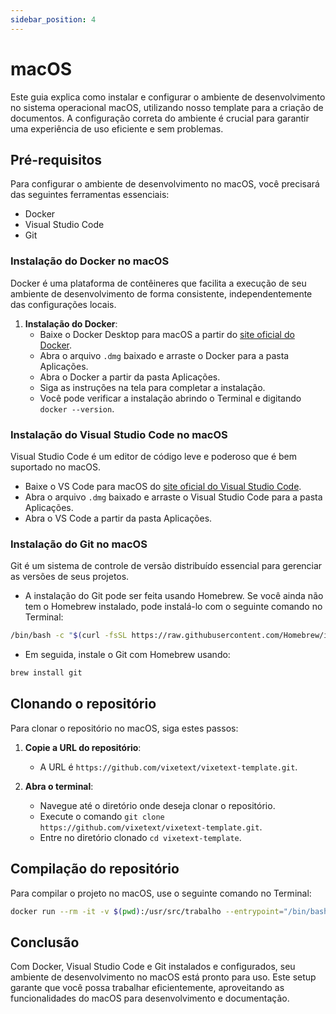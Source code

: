 ```yaml
---
sidebar_position: 4
---
```


# macOS

Este guia explica como instalar e configurar o ambiente de desenvolvimento no sistema operacional macOS, utilizando nosso template para a criação de documentos. A configuração correta do ambiente é crucial para garantir uma experiência de uso eficiente e sem problemas.

## Pré-requisitos

Para configurar o ambiente de desenvolvimento no macOS, você precisará das seguintes ferramentas essenciais:

- Docker
- Visual Studio Code
- Git

### Instalação do Docker no macOS

Docker é uma plataforma de contêineres que facilita a execução de seu ambiente de desenvolvimento de forma consistente, independentemente das configurações locais.

1. **Instalação do Docker**:
   - Baixe o Docker Desktop para macOS a partir do [site oficial do Docker](https://www.docker.com/products/docker-desktop).
   - Abra o arquivo `.dmg` baixado e arraste o Docker para a pasta Aplicações.
   - Abra o Docker a partir da pasta Aplicações.
   - Siga as instruções na tela para completar a instalação.
   - Você pode verificar a instalação abrindo o Terminal e digitando `docker --version`.

### Instalação do Visual Studio Code no macOS

Visual Studio Code é um editor de código leve e poderoso que é bem suportado no macOS.

- Baixe o VS Code para macOS do [site oficial do Visual Studio Code](https://code.visualstudio.com/Download).
- Abra o arquivo `.dmg` baixado e arraste o Visual Studio Code para a pasta Aplicações.
- Abra o VS Code a partir da pasta Aplicações.

### Instalação do Git no macOS

Git é um sistema de controle de versão distribuído essencial para gerenciar as versões de seus projetos.

- A instalação do Git pode ser feita usando Homebrew. Se você ainda não tem o Homebrew instalado, pode instalá-lo com o seguinte comando no Terminal:

```bash
/bin/bash -c "$(curl -fsSL https://raw.githubusercontent.com/Homebrew/install/HEAD/install.sh)"
```

- Em seguida, instale o Git com Homebrew usando:

```bash
brew install git
```

## Clonando o repositório

Para clonar o repositório no macOS, siga estes passos:

1. **Copie a URL do repositório**:
   - A URL é `https://github.com/vixetext/vixetext-template.git`.

2. **Abra o terminal**:
   - Navegue até o diretório onde deseja clonar o repositório.
   - Execute o comando `git clone https://github.com/vixetext/vixetext-template.git`.
   - Entre no diretório clonado `cd vixetext-template`.

## Compilação do repositório

Para compilar o projeto no macOS, use o seguinte comando no Terminal:

```bash
docker run --rm -it -v $(pwd):/usr/src/trabalho --entrypoint="/bin/bash" reinanhs/limarka-help:1.0.0 -c "limarka --version"
```

## Conclusão

Com Docker, Visual Studio Code e Git instalados e configurados, seu ambiente de desenvolvimento no macOS está pronto para uso. Este setup garante que você possa trabalhar eficientemente, aproveitando as funcionalidades do macOS para desenvolvimento e documentação.
